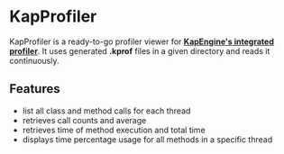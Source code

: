 # KapProfiler

KapProfiler is a ready-to-go profiler viewer for **[KapEngine's integrated profiler](https://github.com/benji-35/KapEngine/)**. It uses generated **.kprof** files in a given directory and reads it continuously.

## Features

- list all class and method calls for each thread
- retrieves call counts and average
- retrieves time of method execution and total time
- displays time percentage usage for all methods in a specific thread
